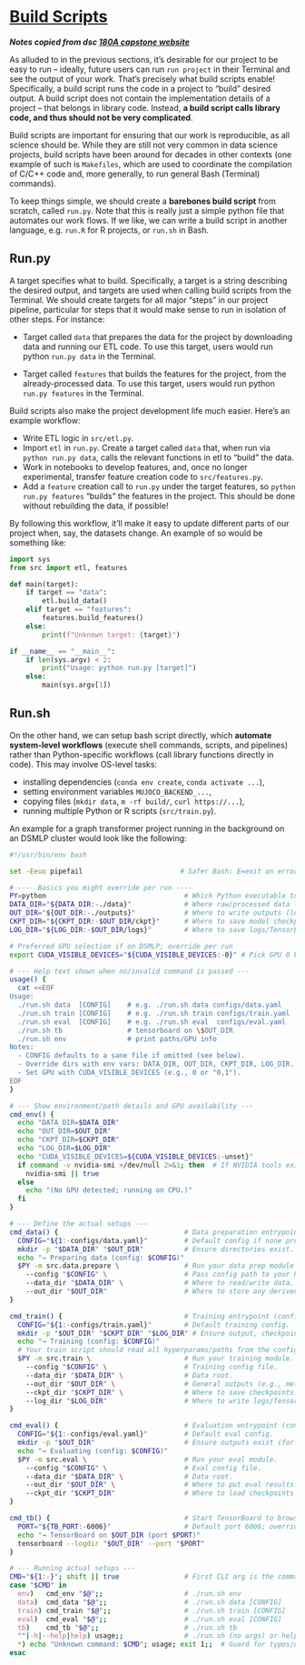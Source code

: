 # [Build Scripts](/README.md)

***Notes copied from dsc [180A capstone website](https://dsc-capstone.org/2025-26/lessons/03/#build-scripts)***

As alluded to in the previous sections, it’s desirable for our project to be easy to run – ideally, future users can run `run project` in their Terminal and see the output of your work. That’s precisely what build scripts enable! Specifically, a build script runs the code in a project to “build” desired output. A build script does not contain the implementation details of a project – that belongs in library code. Instead, **a build script calls library code, and thus should not be very complicated**.

Build scripts are important for ensuring that our work is reproducible, as all science should be. While they are still not very common in data science projects, build scripts have been around for decades in other contexts (one example of such is `Makefiles`, which are used to coordinate the compilation of C/C++ code and, more generally, to run general Bash (Terminal) commands).

To keep things simple, we should create a **barebones build script** from scratch, called `run.py`. Note that this is really just a simple python file that automates our work flows. If we like, we can write a build script in another language, e.g. `run.R` for R projects, or `run.sh` in Bash.

## Run.py
A target specifies what to build. Specifically, a target is a string describing the desired output, and targets are used when calling build scripts from the Terminal. We should create targets for all major “steps” in our project pipeline, particular for steps that it would make sense to run in isolation of other steps. For instance:

- Target called `data` that prepares the data for the project by downloading data and running our ETL code. To use this target, users would run python `run.py data` in the Terminal.

- Target called `features` that builds the features for the project, from the already-processed data. To use this target, users would run python `run.py features` in the Terminal.

Build scripts also make the project development life much easier. Here’s an example workflow:

- Write ETL logic in `src/etl.py`.
- Import `etl` in `run.py`. Create a target called `data` that, when run via `python run.py data`, calls the relevant functions in etl to “build” the data.
- Work in notebooks to develop features, and, once no longer experimental, transfer feature creation code to `src/features.py`.
- Add a `feature` creation call to `run.py` under the target features, so `python run.py features` “builds” the features in the project. This should be done without rebuilding the data, if possible!

By following this workflow, it’ll make it easy to update different parts of our project when, say, the datasets change. An example of so would be something like:

```python
import sys
from src import etl, features

def main(target):
    if target == "data":
        etl.build_data()
    elif target == "features":
        features.build_features()
    else:
        print(f"Unknown target: {target}")

if __name__ == "__main__":
    if len(sys.argv) < 2:
        print("Usage: python run.py [target]")
    else:
        main(sys.argv[1])
```

## Run.sh
On the other hand, we can setup bash script directly, which **automate system-level workflows** (execute shell commands, scripts, and pipelines) rather than Python-specific workflows (call library functions directly in code). This may involve OS-level tasks:

- installing dependencies (`conda env create`, `conda activate ...`),
- setting environment variables `MUJOCO_BACKEND_...`,
- copying files (`mkdir data`, `m -rf build/`, `curl https://...`),
- running multiple Python or R scripts (`src/train.py`).

An example for a graph transformer project running in the background on an DSMLP cluster would look like the following:

```bash
#!/usr/bin/env bash

set -Eeuo pipefail                        # Safer Bash: E=exit on error

# ---- Basics you might override per run ----
PY=python                                  # Which Python executable to use (override via env if needed).
DATA_DIR="${DATA_DIR:-./data}"             # Where raw/processed data lives; default ./data unless env set.
OUT_DIR="${OUT_DIR:-./outputs}"            # Where to write outputs (logs, artifacts, etc.).
CKPT_DIR="${CKPT_DIR:-$OUT_DIR/ckpt}"      # Where to save model checkpoints.
LOG_DIR="${LOG_DIR:-$OUT_DIR/logs}"        # Where to save logs/TensorBoard files.

# Preferred GPU selection if on DSMLP; override per run
export CUDA_VISIBLE_DEVICES="${CUDA_VISIBLE_DEVICES:-0}" # Pick GPU 0 by default; override like "0,1" for multi-GPU.

# --- Help text shown when no/invalid command is passed ---
usage() {
  cat <<EOF
Usage:
  ./run.sh data  [CONFIG]    # e.g. ./run.sh data configs/data.yaml
  ./run.sh train [CONFIG]    # e.g. ./run.sh train configs/train.yaml
  ./run.sh eval  [CONFIG]    # e.g. ./run.sh eval  configs/eval.yaml
  ./run.sh tb                # tensorboard on \$OUT_DIR
  ./run.sh env               # print paths/GPU info
Notes:
  - CONFIG defaults to a sane file if omitted (see below).
  - Override dirs with env vars: DATA_DIR, OUT_DIR, CKPT_DIR, LOG_DIR.
  - Set GPU with CUDA_VISIBLE_DEVICES (e.g., 0 or "0,1").
EOF
}

# --- Show environment/path details and GPU availability ---
cmd_env() {
  echo "DATA_DIR=$DATA_DIR"
  echo "OUT_DIR=$OUT_DIR"
  echo "CKPT_DIR=$CKPT_DIR"
  echo "LOG_DIR=$LOG_DIR"
  echo "CUDA_VISIBLE_DEVICES=${CUDA_VISIBLE_DEVICES:-unset}"
  if command -v nvidia-smi >/dev/null 2>&1; then  # If NVIDIA tools exist, print GPU status.
    nvidia-smi || true
  else
    echo "(No GPU detected; running on CPU.)"
  fi
}

# --- Define the actual setups ---
cmd_data() {                               # Data preparation entrypoint (config-driven).
  CONFIG="${1:-configs/data.yaml}"         # Default config if none provided.
  mkdir -p "$DATA_DIR" "$OUT_DIR"          # Ensure directories exist.
  echo "→ Preparing data (config: $CONFIG)"
  $PY -m src.data.prepare \                # Run your data prep module as a package.
    --config "$CONFIG" \                   # Pass config path to your Python code.
    --data_dir "$DATA_DIR" \               # Where to read/write data.
    --out_dir "$OUT_DIR"                   # Where to store any derived artifacts/logs.
}

cmd_train() {                              # Training entrypoint (config-driven).
  CONFIG="${1:-configs/train.yaml}"        # Default training config.
  mkdir -p "$OUT_DIR" "$CKPT_DIR" "$LOG_DIR" # Ensure output, checkpoint, log dirs exist.
  echo "→ Training (config: $CONFIG)"
  # Your train script should read all hyperparams/paths from the config
  $PY -m src.train \                       # Run your training module.
    --config "$CONFIG" \                   # Training config file.
    --data_dir "$DATA_DIR" \               # Data root.
    --out_dir "$OUT_DIR" \                 # General outputs (e.g., metrics, artifacts).
    --ckpt_dir "$CKPT_DIR" \               # Where to save checkpoints.
    --log_dir "$LOG_DIR"                   # Where to write logs/TensorBoard.
}

cmd_eval() {                               # Evaluation entrypoint (config-driven).
  CONFIG="${1:-configs/eval.yaml}"         # Default eval config.
  mkdir -p "$OUT_DIR"                      # Ensure outputs exist (for reports/plots).
  echo "→ Evaluating (config: $CONFIG)"
  $PY -m src.eval \                        # Run your eval module.
    --config "$CONFIG" \                   # Eval config file.
    --data_dir "$DATA_DIR" \               # Data root.
    --out_dir "$OUT_DIR" \                 # Where to put eval results.
    --ckpt_dir "$CKPT_DIR"                 # Where to load checkpoints from.
}

cmd_tb() {                                 # Start TensorBoard to browse logs.
  PORT="${TB_PORT:-6006}"                  # Default port 6006; override with TB_PORT=XXXX.
  echo "→ TensorBoard on $OUT_DIR (port $PORT)"
  tensorboard --logdir "$OUT_DIR" --port "$PORT"
}

# --- Running actual setups ---
CMD="${1:-}"; shift || true                # First CLI arg is the command; shift to pass remaining to handler.
case "$CMD" in
  env)   cmd_env "$@";;                    # ./run.sh env
  data)  cmd_data "$@";;                   # ./run.sh data [CONFIG]
  train) cmd_train "$@";;                  # ./run.sh train [CONFIG]
  eval)  cmd_eval "$@";;                   # ./run.sh eval [CONFIG]
  tb)    cmd_tb "$@";;                     # ./run.sh tb
  ""|-h|--help|help) usage;;               # ./run.sh (no args) or help → show usage
  *) echo "Unknown command: $CMD"; usage; exit 1;;  # Guard for typos/unknown commands.
esac
```
